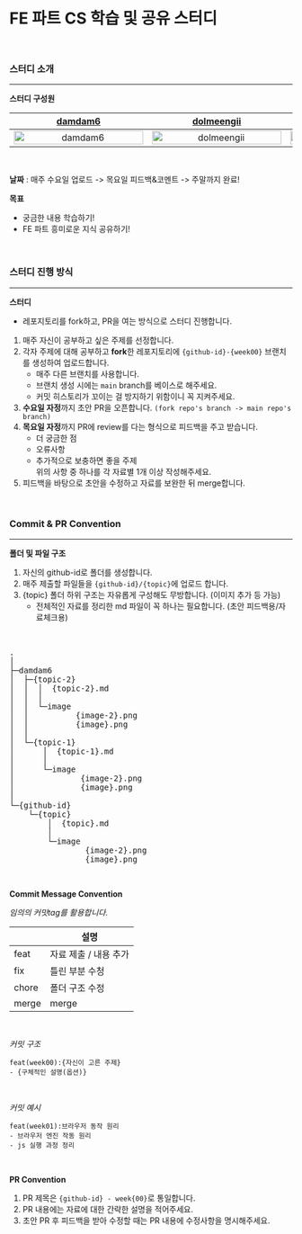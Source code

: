 # FE 파트 CS 학습  및 공유 스터디

<br>

### 스터디 소개

---

**스터디 구성원**

| [damdam6](https://github.com/damdam6) | [dolmeengii](https://github.com/dolmeengii) | [Gardener-soul](https://github.com/Gardener-soul) | [olrlozl](https://github.com/olrlozl) | [bloblog](https://github.com/bloblog) |
|:---:|:---:|:---:|:---:|:---:|
| <img alt="damdam6" src="https://github.com/damdam6.png" width="230" height="100%"/> | <img alt="dolmeengii" src="https://github.com/dolmeengii.png" width="230" height="100%"/> | <img alt="Gardener-soul" src="https://github.com/Gardener-soul.png" width="230" height="100%"/> | <img alt="olrlozl" src="https://github.com/olrlozl.png" width="230" height="100%"/> | <img alt="bloblog" src="https://github.com/bloblog.png" width="230" height="100%"/> |


<br>

**날짜** : 매주 수요일 업로드 -> 목요일 피드백&코멘트 -> 주말까지 완료!

**목표**

- 궁금한 내용 학습하기!
- FE 파트 흥미로운 지식 공유하기!

<br>

### 스터디 진행 방식

---

**스터디**

* 레포지토리를 fork하고, PR을 여는 방식으로 스터디 진행합니다.
  
1. 매주 자신이 공부하고 싶은 주제를 선정합니다.
2. 각자 주제에 대해 공부하고 **fork**한 레포지토리에 `{github-id}-{week00}` 브랜치를 생성하여 업로드합니다.
   - 매주 다른 브랜치를 사용합니다.
   - 브랜치 생성 시에는 `main` branch를 베이스로 해주세요.
   - 커밋 히스토리가 꼬이는 걸 방지하기 위함이니 꼭 지켜주세요.
4. **수요일 자정**까지 초안 PR을 오픈합니다. `(fork repo's branch -> main repo's branch)`
5. **목요일 자정**까지 PR에 review를 다는 형식으로 피드백을 주고 받습니다.
   - 더 궁금한 점
   - 오류사항
   - 추가적으로 보충하면 좋을 주제 <br>
   위의 사항 중 하나를 각 자료별 1개 이상 작성해주세요.
6. 피드백을 바탕으로 초안을 수정하고 자료를 보완한 뒤 merge합니다.

<br>

### Commit & PR Convention

---

**폴더 및 파일 구조**

1. 자신의 github-id로 폴더를 생성합니다.
2. 매주 제출할 파일들을 `{github-id}/{topic}`에 업로드 합니다. 
3. {topic} 폴더 하위 구조는 자유롭게 구성해도 무방합니다. (이미지 추가 등 가능)
   - 전체적인 자료를 정리한 md 파일이 꼭 하나는 필요합니다. (초안 피드백용/자료체크용)

<br>



<pre>
.   
│  
├─damdam6
│  ├─{topic-2}
│  │  │  {topic-2}.md
│  │  │  
│  │  └─image
│  │          {image-2}.png
│  │          {image}.png
│  │          
│  └─{topic-1}
│      │  {topic-1}.md
│      │  
│      └─image
│              {image-2}.png
│              {image}.png
│              
└─{github-id}
    └─{topic}
        │  {topic}.md
        │  
        └─image
                {image-2}.png
                {image}.png
</pre>
                

            

<br>

**Commit Message Convention**

*임의의 커밋tag를 활용합니다.*

|             | 설명            |
| ----------- |---------------|
| feat     | 자료 제출 / 내용 추가 |
| fix      | 틀린 부분 수청      |
| chore    | 폴더 구조 수정      |
| merge    | merge         |

<br>

*커밋 구조*

```
feat(week00):{자신이 고른 주제}
- {구체적인 설명(옵션)}
```

<br>

*커밋 예시*

```
feat(week01):브라우저 동작 원리
- 브라우저 엔진 작동 원리
- js 실행 과정 정리
```

<br>

**PR Convention**

1. PR 제목은 `{github-id} - week{00}`로 통일합니다.
2. PR 내용에는 자료에 대한 간략한 설명을 적어주세요.
3. 초안 PR 후 피드백을 받아 수정할 때는 PR 내용에 수정사항을 명시해주세요.
